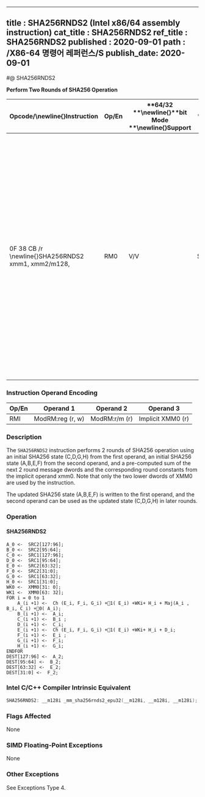 ----------------------------
title : SHA256RNDS2 (Intel x86/64 assembly instruction)
cat_title : SHA256RNDS2
ref_title : SHA256RNDS2
published : 2020-09-01
path : /X86-64 명령어 레퍼런스/S
publish_date: 2020-09-01
----------------------------
#@ SHA256RNDS2

**Perform Two Rounds of SHA256 Operation**

|**Opcode/**\newline{}**Instruction**|**Op/En**|**64/32 **\newline{}**bit Mode **\newline{}**Support**|**CPUID **\newline{}**Feature **\newline{}**Flag**|**Description**|
|------------------------------------|---------|------------------------------------------------------|--------------------------------------------------|---------------|
|0F 38 CB /r \newline{}SHA256RNDS2 xmm1, xmm2/m128, <XMM0>|RM0|V/V|SHA|Perform 2 rounds of SHA256 operation using an initial SHA256 state (C,D,G,H) from xmm1, an initial SHA256 state (A,B,E,F) from xmm2/m128, and a pre-computed sum of the next 2 round mes-sage dwords and the corresponding round constants from the implicit operand XMM0, storing the updated SHA256 state (A,B,E,F) result in xmm1.|
### Instruction Operand Encoding


|Op/En|Operand 1|Operand 2|Operand 3|
|-----|---------|---------|---------|
|RMI|ModRM:reg (r, w)|ModRM:r/m (r)|Implicit XMM0 (r)|
### Description


The `SHA256RNDS2` instruction performs 2 rounds of SHA256 operation using an initial SHA256 state (C,D,G,H) from the first operand, an initial SHA256 state (A,B,E,F) from the second operand, and a pre-computed sum of the next 2 round message dwords and the corresponding round constants from the implicit operand xmm0. Note that only the two lower dwords of XMM0 are used by the instruction.

The updated SHA256 state (A,B,E,F) is written to the first operand, and the second operand can be used as the updated state (C,D,G,H) in later rounds.


### Operation
#### SHA256RNDS2 
```info-verb
A_0 <-  SRC2[127:96]; 
B_0 <-  SRC2[95:64]; 
C_0 <-  SRC1[127:96]; 
D_0 <-  SRC1[95:64]; 
E_0 <-  SRC2[63:32]; 
F_0 <-  SRC2[31:0]; 
G_0 <-  SRC1[63:32]; 
H_0 <-  SRC1[31:0]; 
WK0 <-  XMM0[31: 0]; 
WK1 <-  XMM0[63: 32]; 
FOR i = 0 to 1
    A_(i +1) <-  Ch (E_i, F_i, G_i) +1( E_i) +WKi+ H_i + Maj(A_i , B_i, C_i) +0( A_i); 
    B_(i +1) <-  A_i; 
    C_(i +1) <-  B_i ; 
    D_(i +1) <-  C_i; 
    E_(i +1) <-  Ch (E_i, F_i, G_i) +1( E_i) +WKi+ H_i + D_i; 
    F_(i +1) <-  E_i ; 
    G_(i +1) <-  F_i; 
    H_(i +1) <-  G_i; 
ENDFOR
DEST[127:96] <-  A_2; 
DEST[95:64] <-  B_2; 
DEST[63:32] <-  E_2; 
DEST[31:0] <-  F_2; 
```

### Intel C/C++ Compiler Intrinsic Equivalent

```cpp
SHA256RNDS2: __m128i _mm_sha256rnds2_epu32(__m128i, __m128i, __m128i);
```
### Flags Affected


None

### SIMD Floating-Point Exceptions


None

### Other Exceptions


See Exceptions Type 4.

